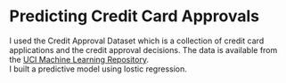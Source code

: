 # Predicting Credit Card Approvals

I used the Credit Approval Dataset which is a collection of credit card applications and the credit approval decisions. The data is available from the [UCI Machine Learning Repository](http://archive.ics.uci.edu/ml/datasets/credit+approval). <br>
I built a predictive model using lostic regression. 
